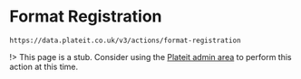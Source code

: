 # Format Registration

`https://data.plateit.co.uk/v3/actions/format-registration`

!> This page is a stub. Consider using the [Plateit admin area](https://admin.plateit.co.uk) to perform this action at this time.